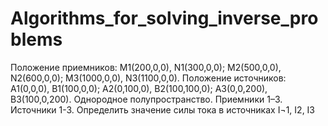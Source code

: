 # Algorithms_for_solving_inverse_problems
Положение приемников: M1(200,0,0), N1(300,0,0); M2(500,0,0), N2(600,0,0); M3(1000,0,0), N3(1100,0,0).
Положение источников: A1(0,0,0), B1(100,0,0); A2(0,100,0), B2(100,100,0); A3(0,0,200), B3(100,0,200).
Однородное полупространство. Приемники 1–3. Источники 1-3. Определить значение силы тока в источниках I¬1, I2, I3

